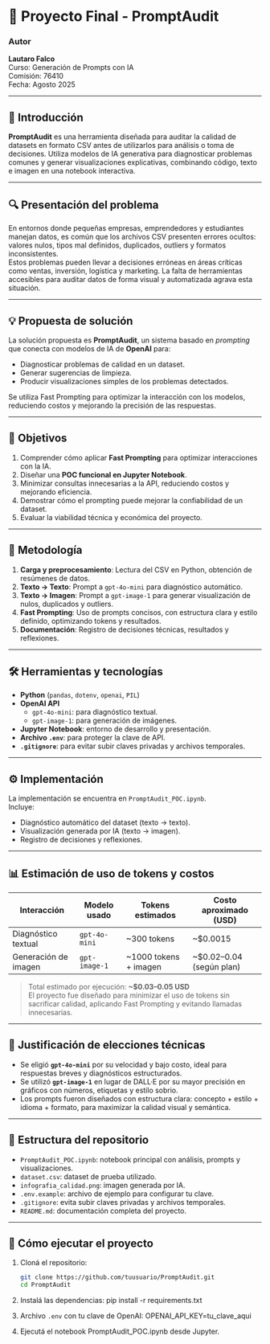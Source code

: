 # 🧠 Proyecto Final - PromptAudit

### Autor  
**Lautaro Falco**  
Curso: Generación de Prompts con IA  
Comisión: 76410  
Fecha: Agosto 2025  

---

## 📌 Introducción

**PromptAudit** es una herramienta diseñada para auditar la calidad de datasets en formato CSV antes de utilizarlos para análisis o toma de decisiones. Utiliza modelos de IA generativa para diagnosticar problemas comunes y generar visualizaciones explicativas, combinando código, texto e imagen en una notebook interactiva.

---

## 🔍 Presentación del problema

En entornos donde pequeñas empresas, emprendedores y estudiantes manejan datos, es común que los archivos CSV presenten errores ocultos: valores nulos, tipos mal definidos, duplicados, outliers y formatos inconsistentes.  
Estos problemas pueden llevar a decisiones erróneas en áreas críticas como ventas, inversión, logística y marketing. La falta de herramientas accesibles para auditar datos de forma visual y automatizada agrava esta situación.

---

## 💡 Propuesta de solución

La solución propuesta es **PromptAudit**, un sistema basado en *prompting* que conecta con modelos de IA de **OpenAI** para:

- Diagnosticar problemas de calidad en un dataset.
- Generar sugerencias de limpieza.
- Producir visualizaciones simples de los problemas detectados.

Se utiliza Fast Prompting para optimizar la interacción con los modelos, reduciendo costos y mejorando la precisión de las respuestas.

---

## 🎯 Objetivos

1. Comprender cómo aplicar **Fast Prompting** para optimizar interacciones con la IA.  
2. Diseñar una **POC funcional en Jupyter Notebook**.  
3. Minimizar consultas innecesarias a la API, reduciendo costos y mejorando eficiencia.  
4. Demostrar cómo el prompting puede mejorar la confiabilidad de un dataset.  
5. Evaluar la viabilidad técnica y económica del proyecto.

---

## 🧪 Metodología

1. **Carga y preprocesamiento**: Lectura del CSV en Python, obtención de resúmenes de datos.  
2. **Texto → Texto**: Prompt a `gpt-4o-mini` para diagnóstico automático.  
3. **Texto → Imagen**: Prompt a `gpt-image-1` para generar visualización de nulos, duplicados y outliers.  
4. **Fast Prompting**: Uso de prompts concisos, con estructura clara y estilo definido, optimizando tokens y resultados.  
5. **Documentación**: Registro de decisiones técnicas, resultados y reflexiones.

---

## 🛠️ Herramientas y tecnologías

- **Python** (`pandas`, `dotenv`, `openai`, `PIL`)  
- **OpenAI API**  
  - `gpt-4o-mini`: para diagnóstico textual.  
  - `gpt-image-1`: para generación de imágenes.  
- **Jupyter Notebook**: entorno de desarrollo y presentación.  
- **Archivo `.env`**: para proteger la clave de API.  
- **`.gitignore`**: para evitar subir claves privadas y archivos temporales.

---

## ⚙️ Implementación

La implementación se encuentra en `PromptAudit_POC.ipynb`.  
Incluye:

- Diagnóstico automático del dataset (texto → texto).  
- Visualización generada por IA (texto → imagen).  
- Registro de decisiones y reflexiones.

---

## 📊 Estimación de uso de tokens y costos

| Interacción | Modelo usado     | Tokens estimados | Costo aproximado (USD) |
|-------------|------------------|------------------|-------------------------|
| Diagnóstico textual | `gpt-4o-mini` | ~300 tokens       | ~$0.0015                |
| Generación de imagen | `gpt-image-1` | ~1000 tokens + imagen | ~$0.02–0.04 (según plan) |

> Total estimado por ejecución: **~$0.03–0.05 USD**  
> El proyecto fue diseñado para minimizar el uso de tokens sin sacrificar calidad, aplicando Fast Prompting y evitando llamadas innecesarias.

---

## 🧠 Justificación de elecciones técnicas

- Se eligió **`gpt-4o-mini`** por su velocidad y bajo costo, ideal para respuestas breves y diagnósticos estructurados.  
- Se utilizó **`gpt-image-1`** en lugar de DALL·E por su mayor precisión en gráficos con números, etiquetas y estilo sobrio.  
- Los prompts fueron diseñados con estructura clara: concepto + estilo + idioma + formato, para maximizar la calidad visual y semántica.

---

## 📁 Estructura del repositorio

- `PromptAudit_POC.ipynb`: notebook principal con análisis, prompts y visualizaciones.  
- `dataset.csv`: dataset de prueba utilizado.  
- `infografia_calidad.png`: imagen generada por IA.  
- `.env.example`: archivo de ejemplo para configurar tu clave.  
- `.gitignore`: evita subir claves privadas y archivos temporales.  
- `README.md`: documentación completa del proyecto.

---

## 🧭 Cómo ejecutar el proyecto

1. Cloná el repositorio:
   ```bash
   git clone https://github.com/tuusuario/PromptAudit.git
   cd PromptAudit

2. Instalá las dependencias:
   pip install -r requirements.txt

3. Archivo `.env` con tu clave de OpenAI:
    OPENAI_API_KEY=tu_clave_aqui

4. Ejecutá el notebook PromptAudit_POC.ipynb desde Jupyter.


